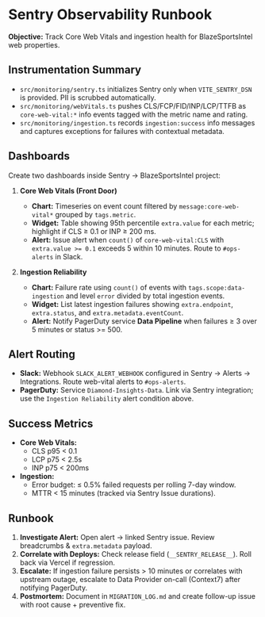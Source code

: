 # Sentry Observability Runbook

**Objective:** Track Core Web Vitals and ingestion health for BlazeSportsIntel web properties.

## Instrumentation Summary

- `src/monitoring/sentry.ts` initializes Sentry only when `VITE_SENTRY_DSN` is provided. PII is scrubbed automatically.
- `src/monitoring/webVitals.ts` pushes CLS/FCP/FID/INP/LCP/TTFB as `core-web-vital:*` info events tagged with the metric name and rating.
- `src/monitoring/ingestion.ts` records `ingestion:success` info messages and captures exceptions for failures with contextual metadata.

## Dashboards

Create two dashboards inside Sentry → BlazeSportsIntel project:

1. **Core Web Vitals (Front Door)**
   - **Chart:** Timeseries on event count filtered by `message:core-web-vital*` grouped by `tags.metric`.
   - **Widget:** Table showing 95th percentile `extra.value` for each metric; highlight if CLS ≥ 0.1 or INP ≥ 200 ms.
   - **Alert:** Issue alert when `count()` of `core-web-vital:CLS` with `extra.value >= 0.1` exceeds 5 within 10 minutes. Route to `#ops-alerts` in Slack.

2. **Ingestion Reliability**
   - **Chart:** Failure rate using `count()` of events with `tags.scope:data-ingestion` and level `error` divided by total ingestion events.
   - **Widget:** List latest ingestion failures showing `extra.endpoint`, `extra.status`, and `extra.metadata.eventCount`.
   - **Alert:** Notify PagerDuty service **Data Pipeline** when failures ≥ 3 over 5 minutes or status >= 500.

## Alert Routing

- **Slack:** Webhook `SLACK_ALERT_WEBHOOK` configured in Sentry → Alerts → Integrations. Route web-vital alerts to `#ops-alerts`.
- **PagerDuty:** Service `Diamond-Insights-Data`. Link via Sentry integration; use the `Ingestion Reliability` alert condition above.

## Success Metrics

- **Core Web Vitals:**
  - CLS p95 < 0.1
  - LCP p75 < 2.5s
  - INP p75 < 200ms
- **Ingestion:**
  - Error budget: ≤ 0.5% failed requests per rolling 7-day window.
  - MTTR < 15 minutes (tracked via Sentry Issue durations).

## Runbook

1. **Investigate Alert:** Open alert → linked Sentry issue. Review breadcrumbs & `extra.metadata` payload.
2. **Correlate with Deploys:** Check release field (`__SENTRY_RELEASE__`). Roll back via Vercel if regression.
3. **Escalate:** If ingestion failure persists > 10 minutes or correlates with upstream outage, escalate to Data Provider on-call (Context7) after notifying PagerDuty.
4. **Postmortem:** Document in `MIGRATION_LOG.md` and create follow-up issue with root cause + preventive fix.
